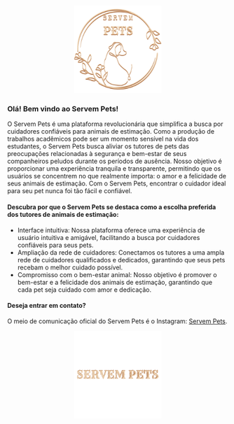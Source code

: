 <p align="center">
  <img src="site_principal/assets/img/logoDuo.svg" alt="Logo" width="200" height="200">
</p>

<h3>Olá! Bem vindo ao Servem Pets!</h3>

O Servem Pets é uma plataforma revolucionária que simplifica a busca por cuidadores confiáveis para animais de estimação. Como a produção de trabalhos acadêmicos pode ser um momento sensível na vida dos estudantes, o Servem Pets busca aliviar os tutores de pets das preocupações relacionadas à segurança e bem-estar de seus companheiros peludos durante os períodos de ausência. Nosso objetivo é proporcionar uma experiência tranquila e transparente, permitindo que os usuários se concentrem no que realmente importa: o amor e a felicidade de seus animais de estimação. Com o Servem Pets, encontrar o cuidador ideal para seu pet nunca foi tão fácil e confiável.

<h4>Descubra por que o Servem Pets se destaca como a escolha preferida dos tutores de animais de estimação:</h4>

* Interface intuitiva: Nossa plataforma oferece uma experiência de usuário intuitiva e amigável, facilitando a busca por cuidadores confiáveis para seus pets.
* Ampliação da rede de cuidadores: Conectamos os tutores a uma ampla rede de cuidadores qualificados e dedicados, garantindo que seus pets recebam o melhor cuidado possível.
* Compromisso com o bem-estar animal: Nosso objetivo é promover o bem-estar e a felicidade dos animais de estimação, garantindo que cada pet seja cuidado com amor e dedicação.

<h4>Deseja entrar em contato?</h4>

O meio de comunicação oficial do Servem Pets é o Instagram: [Servem Pets](https://www.instagram.com/servem_pets/).

<p align="center">
  <img src="site_principal/assets/img/logoNomeDuo.svg" alt="Logo" width="200" height="200">
</p>
